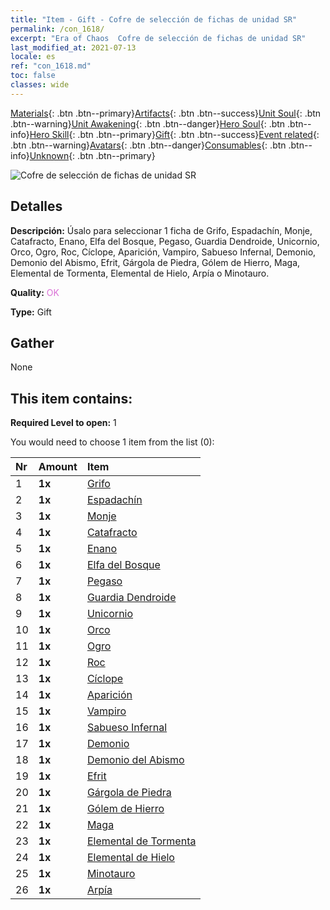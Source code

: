 ```yaml
---
title: "Item - Gift - Cofre de selección de fichas de unidad SR"
permalink: /con_1618/
excerpt: "Era of Chaos  Cofre de selección de fichas de unidad SR"
last_modified_at: 2021-07-13
locale: es
ref: "con_1618.md"
toc: false
classes: wide
---
```

 [Materials](/ItemsES/){: .btn .btn--primary}[Artifacts](/ItemsES/Artifacts/){: .btn .btn--success}[Unit Soul](/ItemsES/UnitSoul/){: .btn .btn--warning}[Unit Awakening](/ItemsES/UnitAwakening/){: .btn .btn--danger}[Hero Soul](/ItemsES/HeroSoul/){: .btn .btn--info}[Hero Skill](/ItemsES/HeroSkill/){: .btn .btn--primary}[Gift](/ItemsES/Gift/){: .btn .btn--success}[Event related](/ItemsES/Events/){: .btn .btn--warning}[Avatars](/ItemsES/Avatars/){: .btn .btn--danger}[Consumables](/ItemsES/Consumables/){: .btn .btn--info}[Unknown](/ItemsES/Unknown/){: .btn .btn--primary}

 ![Cofre de selección de fichas de unidad SR](/images/t/i_907234.png)

## Detalles
 **Descripción:** Úsalo para seleccionar 1 ficha de Grifo, Espadachín, Monje, Catafracto, Enano, Elfa del Bosque, Pegaso, Guardia Dendroide, Unicornio, Orco, Ogro, Roc, Cíclope, Aparición, Vampiro, Sabueso Infernal, Demonio, Demonio del Abismo, Efrit, Gárgola de Piedra, Gólem de Hierro, Maga, Elemental de Tormenta, Elemental de Hielo, Arpía o Minotauro.

 **Quality:** <span style="color: #DA70D6">OK</span>

 **Type:** Gift

## Gather

  None

## This item contains:

 **Required Level to open:** 1

 You would need to choose 1 item from the list (0):

  | Nr | Amount |     Item    |
  |:---|:-------|:------------|
  | 1 |  **1x** | [Grifo](/ItemsES/unt_192/) |  | 
  | 2 |  **1x** | [Espadachín](/ItemsES/unt_193/) |  | 
  | 3 |  **1x** | [Monje](/ItemsES/unt_194/) |  | 
  | 4 |  **1x** | [Catafracto](/ItemsES/unt_195/) |  | 
  | 5 |  **1x** | [Enano](/ItemsES/unt_200/) |  | 
  | 6 |  **1x** | [Elfa del Bosque](/ItemsES/unt_201/) |  | 
  | 7 |  **1x** | [Pegaso](/ItemsES/unt_202/) |  | 
  | 8 |  **1x** | [Guardia Dendroide](/ItemsES/unt_203/) |  | 
  | 9 |  **1x** | [Unicornio](/ItemsES/unt_204/) |  | 
  | 10 |  **1x** | [Orco](/ItemsES/unt_219/) |  | 
  | 11 |  **1x** | [Ogro](/ItemsES/unt_220/) |  | 
  | 12 |  **1x** | [Roc](/ItemsES/unt_221/) |  | 
  | 13 |  **1x** | [Cíclope](/ItemsES/unt_222/) |  | 
  | 14 |  **1x** | [Aparición](/ItemsES/unt_210/) |  | 
  | 15 |  **1x** | [Vampiro](/ItemsES/unt_211/) |  | 
  | 16 |  **1x** | [Sabueso Infernal](/ItemsES/unt_228/) |  | 
  | 17 |  **1x** | [Demonio](/ItemsES/unt_229/) |  | 
  | 18 |  **1x** | [Demonio del Abismo](/ItemsES/unt_230/) |  | 
  | 19 |  **1x** | [Efrit](/ItemsES/unt_231/) |  | 
  | 20 |  **1x** | [Gárgola de Piedra](/ItemsES/unt_236/) |  | 
  | 21 |  **1x** | [Gólem de Hierro](/ItemsES/unt_237/) |  | 
  | 22 |  **1x** | [Maga](/ItemsES/unt_238/) |  | 
  | 23 |  **1x** | [Elemental de Tormenta](/ItemsES/unt_263/) |  | 
  | 24 |  **1x** | [Elemental de Hielo](/ItemsES/unt_264/) |  | 
  | 25 |  **1x** | [Minotauro](/ItemsES/unt_248/) |  | 
  | 26 |  **1x** | [Arpía](/ItemsES/unt_245/) |  | 
